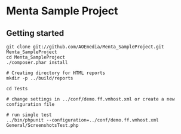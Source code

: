 # Menta Sample Project

## Getting started

    git clone git://github.com/AOEmedia/Menta_SampleProject.git Menta_SampleProject
    cd Menta_SampleProject
    ./composer.phar install

    # Creating directory for HTML reports
    mkdir -p ../build/reports

    cd Tests

    # change settings in ../conf/demo.ff.vmhost.xml or create a new configuration file

    # run single test
    ../bin/phpunit --configuration=../conf/demo.ff.vmhost.xml General/ScreenshotsTest.php